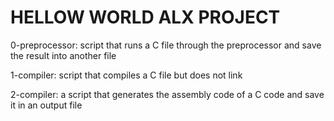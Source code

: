 # HELLOW WORLD ALX PROJECT

0-preprocessor: script that runs a C file through the preprocessor and save the result into another file

1-compiler:  script that compiles a C file but does not link

2-compiler: a script that generates the assembly code of a C code and save it in an output file
